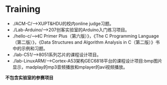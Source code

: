 # Training

* ./ACM-C/-->XUPT&HDU的校内online judge习题。
* ./Lab-Arduino/-->207创客实验室的Arduino入门练习项目。
* ./hello-c/-->《C Primer Plus（第六版）》，《The C Programming Language（第二版）》，《Data Structures and Algorithm Analysis in C（第二版）》书中的示例和习题。
* ./lab-C51/-->8051系列芯片的课程设计项目。
* ./lab-LinuxARM/-->Cortex-A53架构GEC6818平台的课程设计项目:bmp图片显示，madplay的mp3音频播放和mplayer的avi视频播放。

**不包含实验室的参赛项目**
